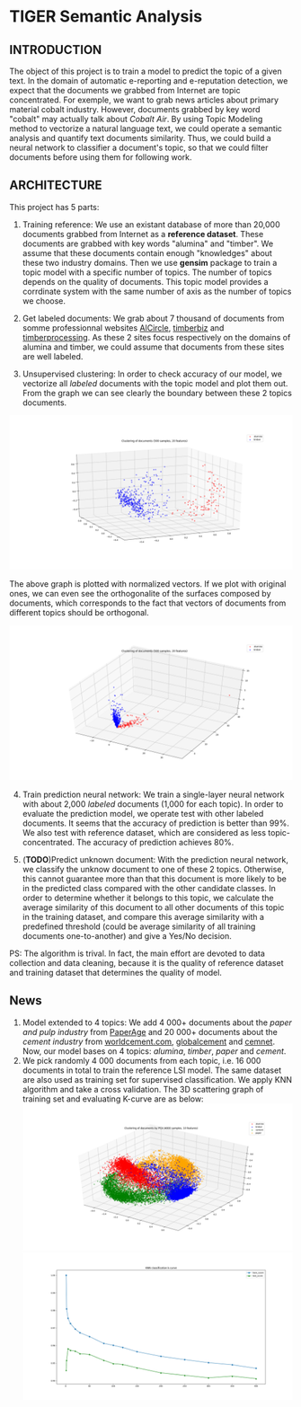 # TIGER Semantic Analysis

## INTRODUCTION
The object of this project is to train a model to predict the topic of a given text. In the domain of automatic e-reporting and e-reputation detection, we expect that the documents we grabbed from Internet are topic concentrated. For exemple, we want to grab news articles about primary material cobalt industry. However, documents grabbed by key word "cobalt" may actually talk about *Cobalt Air*.
By using Topic Modeling method to vectorize a natural language text, we could operate a semantic analysis and quantify text documents similarity. Thus, we could build a neural network to classifier a document's topic, so that we could filter documents before using them for following work.


## ARCHITECTURE
This project has 5 parts:

1. Training reference: We use an existant database of more than 20,000 documents grabbed from Internet as a **reference dataset**. These documents are grabbed with key words "alumina" and "timber". We assume that these documents contain enough "knowledges" about these two industry domains. Then we use **gensim** package to train a topic model with a specific number of topics. The number of topics depends on the quality of documents. This topic model provides a corrdinate system with the same number of axis as the number of topics we choose.

2. Get labeled documents: We grab about 7 thousand of documents from somme professionnal websites [AlCircle](http://www.alcircle.com/), [timberbiz](https://www.timberbiz.com.au/) and [timberprocessing](http://www.timberprocessing.com). As these 2 sites focus respectively on the domains of alumina and timber, we could assume that documents from these sites are well labeled.

3. Unsupervised clustering: In order to check accuracy of our model, we vectorize all *labeled* documents with the topic model and plot them out. From the graph we can see clearly the boundary between these 2 topics documents.

![Alt](/src/graph/20features_labelset_norm_3d.png)

The above graph is plotted with normalized vectors. If we plot with original ones, we can even see the orthogonalite of the surfaces composed by documents, which corresponds to the fact that vectors of documents from different topics should be orthogonal.

![Alt](/src/graph/20features_labelset_3d.png)

4. Train prediction neural network: We train a single-layer neural network with about 2,000 *labeled* documents (1,000 for each topic). In order to evaluate the prediction model, we operate test with other labeled documents. It seems that the accuracy of prediction is better than 99%. We also test with reference dataset, which are considered as less topic-concentrated. The accuracy of prediction achieves 80%.

5. (**TODO**)Predict unknown document: With the prediction neural network, we classify the unknow document to one of these 2 topics. Otherwise, this cannot guarantee more than that this document is more likely to be in the predicted class compared with the other candidate classes. In order to determine whether it belongs to this topic, we calculate the average similarity of this document to all other documents of this topic in the training dataset, and compare this average similarity with a predefined threshold (could be average similarity of all training documents one-to-another) and give a Yes/No decision.

PS: The algorithm is trival. In fact, the main effort are devoted to data collection and data cleaning, because it is the quality of reference dataset and training dataset that determines the quality of model.

## News
1. Model extended to 4 topics:
    We add 4 000+ documents about the *paper and pulp industry* from [PaperAge](http://www.paperage.com/) and 20 000+ documents about the *cement industry* from [worldcement.com](https://www.worldcement.com/news/), [globalcement](http://www.globalcement.com/news/) and [cemnet](https://www.cemnet.com/News/). Now, our model bases on 4 topics: *alumina*, *timber*, *paper* and *cement*.
2. We pick randomly 4 000 documents from each topic, i.e. 16 000  documents in total to train the reference LSI model. The same dataset are also used as training set for supervised classification. We apply KNN algorithm and take a cross validation. The 3D scattering graph of training set and evaluating K-curve are as below:
![Alt](/src/graph/10features_4topics_norm_3d.png)
![Alt](/src/graph/KNN_kCurve.png)
